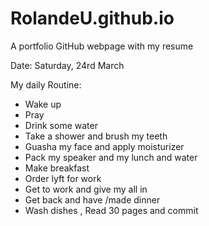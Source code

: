 # RolandeU.github.io
A portfolio GitHub webpage with my resume

Date: Saturday, 24rd March

My daily Routine:
- Wake up 
- Pray
- Drink some water
- Take a shower and brush my teeth
- Guasha my face and apply moisturizer 
- Pack my speaker and my lunch and water
- Make breakfast 
- Order lyft for work
- Get to work and give my all in
- Get back and have /made dinner
- Wash dishes , Read 30 pages and commit
